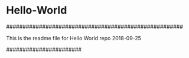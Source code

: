 # Hello-World

######################################################

This is the readme file for Hello World repo 2018-09-25

#######################
